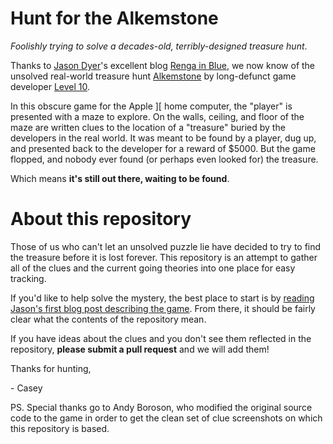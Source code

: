 # Hunt for the Alkemstone
_Foolishly trying to solve a decades-old, terribly-designed treasure hunt_.

Thanks to [Jason Dyer](https://twitter.com/jdyer)'s excellent blog [Renga in Blue](https://bluerenga.blog/), we now know of the unsolved real-world treasure hunt [Alkemstone](https://bluerenga.blog/tag/alkemstone/?order=ASC) by long-defunct game developer [Level 10](https://www.mobygames.com/company/level-10).

In this obscure game for the Apple \]\[ home computer, the "player" is presented with a maze to explore.  On the walls, ceiling, and floor of the maze are written clues to the location of a "treasure" buried by the developers in the real world.  It was meant to be found by a player, dug up, and presented back to the developer for a reward of $5000.  But the game flopped, and nobody ever found (or perhaps even looked for) the treasure.

Which means __it's still out there, waiting to be found__.

# About this repository

Those of us who can't let an unsolved puzzle lie have decided to try to find the treasure before it is lost forever.  This repository is an attempt to gather all of the clues and the current going theories into one place for easy tracking.

If you'd like to help solve the mystery, the best place to start is by [reading Jason's first blog post describing the game](https://bluerenga.blog/2020/02/05/alkemstone-1980/).  From there, it should be fairly clear what the contents of the repository mean.

If you have ideas about the clues and you don't see them reflected in the repository, __please submit a pull request__ and we will add them!

Thanks for hunting,

\- Casey

PS. Special thanks go to Andy Boroson, who modified the original source code to the game in order to get the clean set of clue screenshots on which this repository is based.
